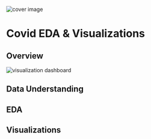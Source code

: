 ![cover image](./Images/covid_cover_image.jpg)


# Covid EDA & Visualizations

## Overview

![visualization dashboard](./Images/covid_dashboard_visualizations.jpg)


## Data Understanding

## EDA

## Visualizations







